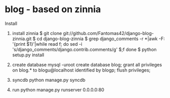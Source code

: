 blog - based on zinnia
=====

Install
1. install zinnia
$ git clone git://github.com/Fantomas42/django-blog-zinnia.git
$ cd django-blog-zinnia
$ grep django_comments -r *|awk -F: '{print $1}'|while read f; do sed -i 's/django_comments/django.contrib.comments/g' $;f done
$ python setup.py install

2. create database
mysql -uroot
create database blog;
grant all privileges on blog.* to blogu@localhost identified by blogp;
flush privileges;

3. syncdb
python manage.py syncdb


4. run
python manage.py runserver 0.0.0.0:80
